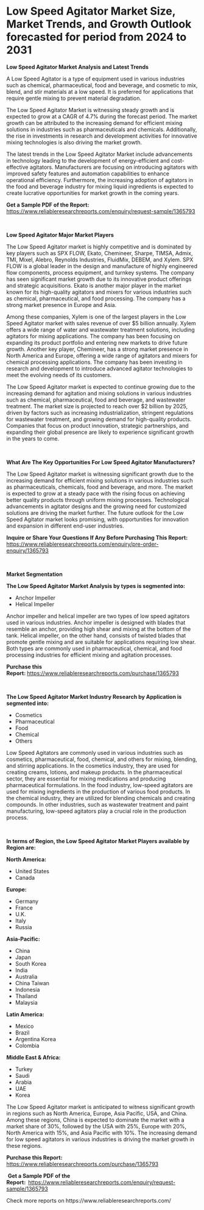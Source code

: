 <p><h1>Low Speed Agitator Market Size, Market Trends, and Growth Outlook forecasted for period from 2024 to 2031</h1></p><p><strong>Low Speed Agitator Market Analysis and Latest Trends</strong></p>
<p><p>A Low Speed Agitator is a type of equipment used in various industries such as chemical, pharmaceutical, food and beverage, and cosmetic to mix, blend, and stir materials at a low speed. It is preferred for applications that require gentle mixing to prevent material degradation.</p><p>The Low Speed Agitator Market is witnessing steady growth and is expected to grow at a CAGR of 4.7% during the forecast period. The market growth can be attributed to the increasing demand for efficient mixing solutions in industries such as pharmaceuticals and chemicals. Additionally, the rise in investments in research and development activities for innovative mixing technologies is also driving the market growth.</p><p>The latest trends in the Low Speed Agitator Market include advancements in technology leading to the development of energy-efficient and cost-effective agitators. Manufacturers are focusing on introducing agitators with improved safety features and automation capabilities to enhance operational efficiency. Furthermore, the increasing adoption of agitators in the food and beverage industry for mixing liquid ingredients is expected to create lucrative opportunities for market growth in the coming years.</p></p>
<p><strong>Get a Sample PDF of the Report:&nbsp;</strong> <a href="https://www.reliableresearchreports.com/enquiry/request-sample/1365793">https://www.reliableresearchreports.com/enquiry/request-sample/1365793</a></p>
<p>&nbsp;</p>
<p><strong>Low Speed Agitator Major Market Players</strong></p>
<p><p>The Low Speed Agitator market is highly competitive and is dominated by key players such as SPX FLOW, Ekato, Chemineer, Sharpe, TIMSA, Admix, TMI, Mixel, Alebro, Reynolds Industries, FluidMix, DEBEM, and Xylem. SPX FLOW is a global leader in the design and manufacture of highly engineered flow components, process equipment, and turnkey systems. The company has seen significant market growth due to its innovative product offerings and strategic acquisitions. Ekato is another major player in the market known for its high-quality agitators and mixers for various industries such as chemical, pharmaceutical, and food processing. The company has a strong market presence in Europe and Asia.</p><p>Among these companies, Xylem is one of the largest players in the Low Speed Agitator market with sales revenue of over $5 billion annually. Xylem offers a wide range of water and wastewater treatment solutions, including agitators for mixing applications. The company has been focusing on expanding its product portfolio and entering new markets to drive future growth. Another key player, Chemineer, has a strong market presence in North America and Europe, offering a wide range of agitators and mixers for chemical processing applications. The company has been investing in research and development to introduce advanced agitator technologies to meet the evolving needs of its customers.</p><p>The Low Speed Agitator market is expected to continue growing due to the increasing demand for agitation and mixing solutions in various industries such as chemical, pharmaceutical, food and beverage, and wastewater treatment. The market size is projected to reach over $2 billion by 2025, driven by factors such as increasing industrialization, stringent regulations for wastewater treatment, and growing demand for high-quality products. Companies that focus on product innovation, strategic partnerships, and expanding their global presence are likely to experience significant growth in the years to come.</p></p>
<p>&nbsp;</p>
<p><strong>What Are The Key Opportunities For Low Speed Agitator Manufacturers?</strong></p>
<p><p>The Low Speed Agitator market is witnessing significant growth due to the increasing demand for efficient mixing solutions in various industries such as pharmaceuticals, chemicals, food and beverage, and more. The market is expected to grow at a steady pace with the rising focus on achieving better quality products through uniform mixing processes. Technological advancements in agitator designs and the growing need for customized solutions are driving the market further. The future outlook for the Low Speed Agitator market looks promising, with opportunities for innovation and expansion in different end-user industries.</p></p>
<p><strong>Inquire or Share Your Questions If Any Before Purchasing This Report:</strong> <a href="https://www.reliableresearchreports.com/enquiry/pre-order-enquiry/1365793">https://www.reliableresearchreports.com/enquiry/pre-order-enquiry/1365793</a></p>
<p>&nbsp;</p>
<p><strong>Market Segmentation</strong></p>
<p><strong>The Low Speed Agitator Market Analysis by types is segmented into:</strong></p>
<p><ul><li>Anchor Impeller</li><li>Helical Impeller</li></ul></p>
<p><p>Anchor impeller and helical impeller are two types of low speed agitators used in various industries. Anchor impeller is designed with blades that resemble an anchor, providing high shear and mixing at the bottom of the tank. Helical impeller, on the other hand, consists of twisted blades that promote gentle mixing and are suitable for applications requiring low shear. Both types are commonly used in pharmaceutical, chemical, and food processing industries for efficient mixing and agitation processes.</p></p>
<p><strong>Purchase this Report:&nbsp;</strong><a href="https://www.reliableresearchreports.com/purchase/1365793">https://www.reliableresearchreports.com/purchase/1365793</a></p>
<p>&nbsp;</p>
<p><strong>The Low Speed Agitator Market Industry Research by Application is segmented into:</strong></p>
<p><ul><li>Cosmetics</li><li>Pharmaceutical</li><li>Food</li><li>Chemical</li><li>Others</li></ul></p>
<p><p>Low Speed Agitators are commonly used in various industries such as cosmetics, pharmaceutical, food, chemical, and others for mixing, blending, and stirring applications. In the cosmetics industry, they are used for creating creams, lotions, and makeup products. In the pharmaceutical sector, they are essential for mixing medications and producing pharmaceutical formulations. In the food industry, low-speed agitators are used for mixing ingredients in the production of various food products. In the chemical industry, they are utilized for blending chemicals and creating compounds. In other industries, such as wastewater treatment and paint manufacturing, low-speed agitators play a crucial role in the production process.</p></p>
<p>&nbsp;</p>
<p><strong>In terms of Region, the Low Speed Agitator Market Players available by Region are:</strong></p>
<p>
    <p> <strong> North America: </strong>
        <ul>
            <li>United States</li>
            <li>Canada</li>
        </ul>
        </p> 
    <p> <strong> Europe: </strong>
        <ul>
            <li>Germany</li>
            <li>France</li>
            <li>U.K.</li>
            <li>Italy</li>
            <li>Russia</li>
        </ul>
        </p> 
    <p> <strong> Asia-Pacific: </strong>
        <ul>
            <li>China</li>
            <li>Japan</li>
            <li>South Korea</li>
            <li>India</li>
            <li>Australia</li>
            <li>China Taiwan</li>
            <li>Indonesia</li>
            <li>Thailand</li>
            <li>Malaysia</li>
        </ul>
        </p> 
    <p> <strong> Latin America: </strong>
        <ul>
            <li>Mexico</li>
            <li>Brazil</li>
            <li>Argentina Korea</li>
            <li>Colombia</li>
        </ul>
        </p> 
    <p> <strong> Middle East & Africa: </strong>
        <ul>
            <li>Turkey</li>
            <li>Saudi</li>
            <li>Arabia</li>
            <li>UAE</li>
            <li>Korea</li>
        </ul>
    </p>
    </p>
<p><p>The Low Speed Agitator market is anticipated to witness significant growth in regions such as North America, Europe, Asia Pacific, USA, and China. Among these regions, China is expected to dominate the market with a market share of 30%, followed by the USA with 25%, Europe with 20%, North America with 15%, and Asia Pacific with 10%. The increasing demand for low speed agitators in various industries is driving the market growth in these regions.</p></p>
<p><strong>Purchase this Report: </strong><a href="https://www.reliableresearchreports.com/purchase/1365793">https://www.reliableresearchreports.com/purchase/1365793</a></p>
<p>&nbsp;<strong>Get a Sample PDF of the Report:&nbsp;&nbsp;</strong><a href="https://www.reliableresearchreports.com/enquiry/request-sample/1365793">https://www.reliableresearchreports.com/enquiry/request-sample/1365793</a></p>
<p><strong></strong></p>
<p>Check more reports on https://www.reliableresearchreports.com/</p>